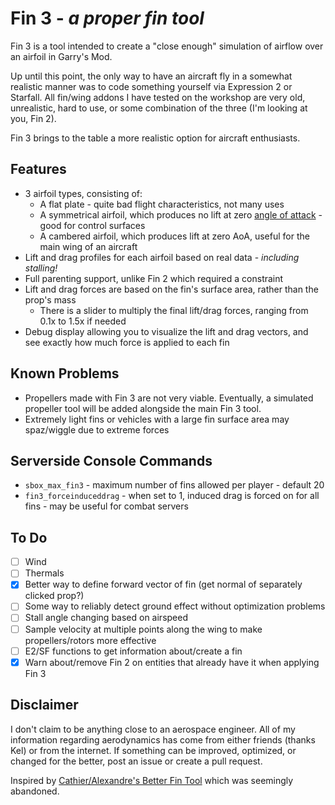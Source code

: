 # Fin 3 - *a proper fin tool*

Fin 3 is a tool intended to create a "close enough" simulation of airflow over an airfoil in Garry's Mod.

Up until this point, the only way to have an aircraft fly in a somewhat realistic manner was to code something yourself via Expression 2 or Starfall. All fin/wing addons I have tested on the workshop are very old, unrealistic, hard to use, or some combination of the three (I'm looking at you, Fin 2).

Fin 3 brings to the table a more realistic option for aircraft enthusiasts.

## Features
- 3 airfoil types, consisting of:
    - A flat plate - quite bad flight characteristics, not many uses
    - A symmetrical airfoil, which produces no lift at zero [angle of attack](https://en.wikipedia.org/wiki/Angle_of_attack) - good for control surfaces
    - A cambered airfoil, which produces lift at zero AoA, useful for the main wing of an aircraft
- Lift and drag profiles for each airfoil based on real data - *including stalling!*
- Full parenting support, unlike Fin 2 which required a constraint
- Lift and drag forces are based on the fin's surface area, rather than the prop's mass
    - There is a slider to multiply the final lift/drag forces, ranging from 0.1x to 1.5x if needed
- Debug display allowing you to visualize the lift and drag vectors, and see exactly how much force is applied to each fin

## Known Problems
- Propellers made with Fin 3 are not very viable. Eventually, a simulated propeller tool will be added alongside the main Fin 3 tool.
- Extremely light fins or vehicles with a large fin surface area may spaz/wiggle due to extreme forces

## Serverside Console Commands
- `sbox_max_fin3` - maximum number of fins allowed per player - default 20
- `fin3_forceinduceddrag` - when set to 1, induced drag is forced on for all fins - may be useful for combat servers

## To Do
- [ ] Wind
- [ ] Thermals
- [x] Better way to define forward vector of fin (get normal of separately clicked prop?)
- [ ] Some way to reliably detect ground effect without optimization problems
- [ ] Stall angle changing based on airspeed
- [ ] Sample velocity at multiple points along the wing to make propellers/rotors more effective
- [ ] E2/SF functions to get information about/create a fin
- [X] Warn about/remove Fin 2 on entities that already have it when applying Fin 3

## Disclaimer
I don't claim to be anything close to an aerospace engineer. All of my information regarding aerodynamics has come from either friends (thanks Kel) or from the internet. If something can be improved, optimized, or changed for the better, post an issue or create a pull request.

Inspired by [Cathier/Alexandre's Better Fin Tool](https://github.com/Cathier/better-fin-tool/tree/master) which was seemingly abandoned.
